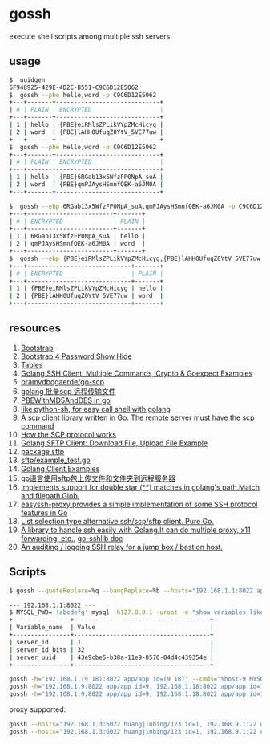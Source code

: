 # gossh
execute shell scripts among multiple ssh servers

## usage

```bash
$  uuidgen
6F948925-429E-4D2C-B551-C9C6D12E5062
$  gossh --pbe hello,word -p C9C6D12E5062
+---+-------+-----------------------------+
| # | PLAIN | ENCRYPTED                   |
+---+-------+-----------------------------+
| 1 | hello | {PBE}eiRMlsZPLikVYpZMcHicyg |
| 2 | word  | {PBE}lAHH0UfuqZ0YtV_5VE77uw |
+---+-------+-----------------------------+
$  gossh --pbe hello,word -p C9C6D12E5062
+---+-------+-----------------------------+
| # | PLAIN | ENCRYPTED                   |
+---+-------+-----------------------------+
| 1 | hello | {PBE}6RGab13x5WfzFP0NpA_suA |
| 2 | word  | {PBE}qmPJAysHSmnfQEK-a6JM0A |
+---+-------+-----------------------------+

$  gossh --ebp 6RGab13x5WfzFP0NpA_suA,qmPJAysHSmnfQEK-a6JM0A -p C9C6D12E5062
+---+------------------------+-------+
| # | ENCRYPTED              | PLAIN |
+---+------------------------+-------+
| 1 | 6RGab13x5WfzFP0NpA_suA | hello |
| 2 | qmPJAysHSmnfQEK-a6JM0A | word  |
+---+------------------------+-------+
$  gossh --ebp {PBE}eiRMlsZPLikVYpZMcHicyg,{PBE}lAHH0UfuqZ0YtV_5VE77uw -p C9C6D12E5062
+---+-----------------------------+-------+
| # | ENCRYPTED                   | PLAIN |
+---+-----------------------------+-------+
| 1 | {PBE}eiRMlsZPLikVYpZMcHicyg | hello |
| 2 | {PBE}lAHH0UfuqZ0YtV_5VE77uw | word  |
+---+-----------------------------+-------+
```


## resources

1. [Bootstrap](https://getbootstrap.com/)
1. [Bootstrap 4 Password Show Hide](https://codepen.io/Qanser/pen/dVRGJv)
1. [Tables](https://getbootstrap.com/docs/4.3/content/tables/)
1. [Golang SSH Client: Multiple Commands, Crypto & Goexpect Examples](http://networkbit.ch/golang-ssh-client/)
1. [bramvdbogaerde/go-scp](https://github.com/bramvdbogaerde/go-scp)
1. [golang 批量scp 远程传输文件](https://www.jianshu.com/p/f9d6dfefb63d)
1. [PBEWithMD5AndDES in go](https://github.com/LucasSloan/passwordbasedencryption)
1. [like python-sh, for easy call shell with golang](https://github.com/codeskyblue/go-sh)
1. [A scp client library written in Go. The remote server must have the scp command](https://github.com/hnakamur/go-scp)
1. [How the SCP protocol works](https://chuacw.ath.cx/blogs/chuacw/archive/2019/02/04/how-the-scp-protocol-works.aspx)
1. [Golang SFTP Client: Download File, Upload File Example](http://networkbit.ch/golang-sftp-client/)
1. [package sftp](https://godoc.org/github.com/pkg/sftp)
1. [sftp/example_test.go](https://github.com/pkg/sftp/blob/master/example_test.go)
1. [Golang Client Examples](https://golang.hotexamples.com/examples/github.com.pkg.sftp/Client/-/golang-client-class-examples.html)
1. [go语言使用sftp包上传文件和文件夹到远程服务器](https://blog.csdn.net/fu_qin/article/details/78741854)
1. [Implements support for double star (**) matches in golang's path.Match and filepath.Glob.](https://github.com/bmatcuk/doublestar)
1. [easyssh-proxy provides a simple implementation of some SSH protocol features in Go](https://github.com/appleboy/easyssh-proxy)
1. [List selection type alternative ssh/scp/sftp client. Pure Go.](https://github.com/blacknon/lssh)
1. [A library to handle ssh easily with Golang.It can do multiple proxy, x11 forwarding, etc.](https://github.com/blacknon/go-sshlib), [go-sshlib doc](https://godoc.org/github.com/blacknon/go-sshlib)
1. [An auditing / logging SSH relay for a jump box / bastion host.](https://github.com/iamacarpet/ssh-bastion)

## Scripts

```bash
$ gossh --quoteReplace=%q --bangReplace=%b --hosts="192.168.1.1:8022 app/app" --cmds="%host MYSQL_PWD='%babcdefg' mysql -h127.0.0.1 -uroot -e %qshow variables like 'server%'%q"

--- 192.168.1.1:8022 ---
$ MYSQL_PWD='!abcdefg' mysql -h127.0.0.1 -uroot -e "show variables like 'server%'"
+----------------+--------------------------------------+
| Variable_name  | Value                                |
+----------------+--------------------------------------+
| server_id      | 1                                    |
| server_id_bits | 32                                   |
| server_uuid    | 43e9cbe5-b38a-11e9-8570-04d4c439354e |
+----------------+--------------------------------------+
```

```bash
gossh -h="192.168.1.(9 18):8022 app/app id=(9 18)" --cmds="%host-9 MYSQL_PWD='\!abcdefg' mysql -u root -h 127.0.0.1 -vvv -e 'show slave status\G'"
gossh -h="192.168.1.9:8022 app/app id=9, 192.168.1.18:8022 app/app id=18" --cmds="%host-9 %ul ~/go/bin/linux_amd64/mci ./mci,%host-9 ./mci/mci -v"
gossh -h="192.168.1.9:8022 app/app id=9, 192.168.1.18:8022 app/app id=18" --cmds="%host-9 %dl ./mci/mci ."
```

proxy supported:

```bash
gossh --hosts="192.168.1.3:6022 huangjinbing/123 id=1, 192.168.9.1:22 user proxy=1" --cmds="%host-2 %dl 1.log 10.log"
gossh --hosts="192.168.1.3:6022 huangjinbing/123 id=1, 192.168.9.1:22 user proxy=1" --cmds="%host-2 cat 1.log"
```
